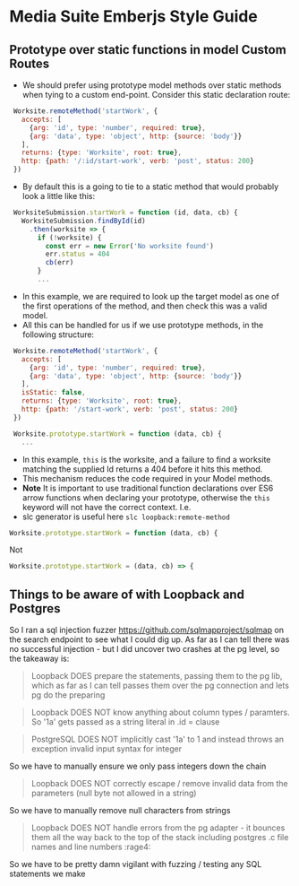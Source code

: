 # Media Suite Emberjs Style Guide

## Prototype over static functions in model Custom Routes

* We should prefer using prototype model methods over static methods when tying to a custom end-point. Consider this static declaration route:

```javascript
 Worksite.remoteMethod('startWork', {
   accepts: [
     {arg: 'id', type: 'number', required: true},
     {arg: 'data', type: 'object', http: {source: 'body'}}
   ],
   returns: {type: 'Worksite', root: true},
   http: {path: '/:id/start-work', verb: 'post', status: 200}
 })
```

* By default this is a going to tie to a static method that would probably look a little like this:

```javascript
 WorksiteSubmission.startWork = function (id, data, cb) {
   WorksiteSubmission.findById(id)
     .then(worksite => {
       if (!worksite) {
         const err = new Error('No worksite found')
         err.status = 404
         cb(err)
       }
       ...
```

* In this example, we are required to look up the target model as one of the first operations of the method, and then check this was a valid model.
* All this can be handled for us if we use prototype methods, in the following structure:

```javascript
 Worksite.remoteMethod('startWork', {
   accepts: [
     {arg: 'id', type: 'number', required: true},
     {arg: 'data', type: 'object', http: {source: 'body'}}
   ],
   isStatic: false,
   returns: {type: 'Worksite', root: true},
   http: {path: '/start-work', verb: 'post', status: 200}
 })

 Worksite.prototype.startWork = function (data, cb) {
   ...
```

* In this example, `this` is the worksite, and a failure to find a worksite matching the supplied Id returns a 404 before it hits this method.
* This mechanism reduces the code required in your Model methods.
* **Note** It is important to use traditional function declarations over ES6 arrow functions when declaring your prototype, otherwise the `this` keyword will not have the correct context.
I.e.
* slc generator is useful here `slc loopback:remote-method`

```javascript
Worksite.prototype.startWork = function (data, cb) {
```

Not

```javascript
Worksite.prototype.startWork = (data, cb) => {
```

## Things to be aware of with Loopback and Postgres
So I ran a sql injection fuzzer https://github.com/sqlmapproject/sqlmap on the search endpoint to see what I could dig up. As far as I can tell there was no successful injection - but I did uncover two crashes at the pg level, so the takeaway is:

> Loopback DOES prepare the statements, passing them to the pg lib, which as far as I can tell passes them over the pg connection and lets pg do the preparing

> Loopback DOES NOT know anything about column types / paramters. So '1a' gets passed as a string literal in .id = clause

> PostgreSQL DOES NOT implicitly cast '1a' to 1 and instead throws an exception invalid input syntax for integer

So we have to manually ensure we only pass integers down the chain

> Loopback DOES NOT correctly escape / remove invalid data from the parameters (null byte not allowed in a string)

So we have to manually remove null characters from strings

> Loopback DOES NOT handle errors from the pg adapter - it bounces them all the way back to the top of the stack including postgres .c file names and line numbers :rage4:

So we have to be pretty damn vigilant with fuzzing / testing any SQL statements we make
